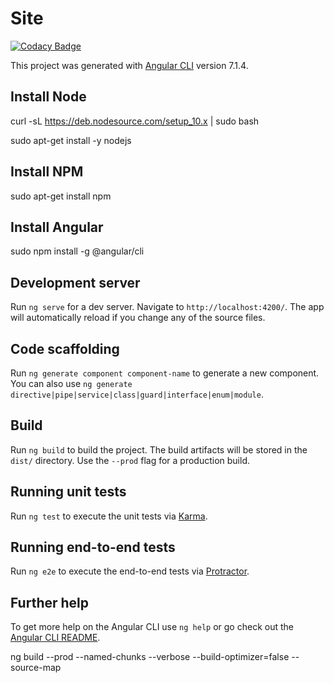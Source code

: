 # Site

[![Codacy Badge](https://api.codacy.com/project/badge/Grade/852db4668cc442ff9094e5b8acfe8afb)](https://www.codacy.com?utm_source=github.com&amp;utm_medium=referral&amp;utm_content=saraivaufc/geoengine-frontend&amp;utm_campaign=Badge_Grade)

This project was generated with [Angular CLI](https://github.com/angular/angular-cli) version 7.1.4.

## Install Node

curl -sL https://deb.nodesource.com/setup_10.x | sudo bash

sudo apt-get install -y nodejs

## Install NPM

sudo apt-get install npm

## Install Angular

sudo npm install -g @angular/cli

## Development server

Run `ng serve` for a dev server. Navigate to `http://localhost:4200/`. The app will automatically reload if you change any of the source files.

## Code scaffolding

Run `ng generate component component-name` to generate a new component. You can also use `ng generate directive|pipe|service|class|guard|interface|enum|module`.

## Build

Run `ng build` to build the project. The build artifacts will be stored in the `dist/` directory. Use the `--prod` flag for a production build.

## Running unit tests

Run `ng test` to execute the unit tests via [Karma](https://karma-runner.github.io).

## Running end-to-end tests

Run `ng e2e` to execute the end-to-end tests via [Protractor](http://www.protractortest.org/).

## Further help

To get more help on the Angular CLI use `ng help` or go check out the [Angular CLI README](https://github.com/angular/angular-cli/blob/master/README.md).


ng build --prod --named-chunks --verbose --build-optimizer=false --source-map